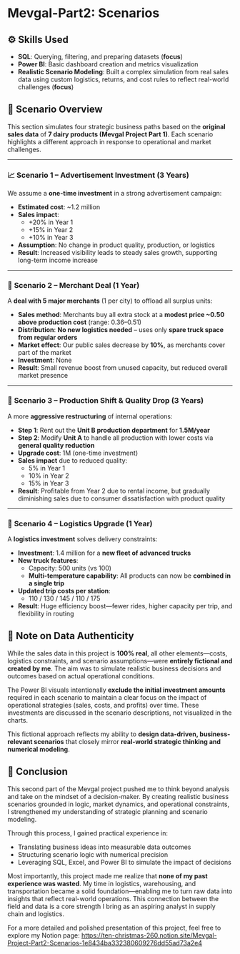 # Mevgal-Part2: Scenarios

## **⚙️ Skills Used**

- **SQL**: Querying, filtering, and preparing datasets (**focus**)
- **Power BI**: Basic dashboard creation and metrics visualization
- **Realistic Scenario Modeling**: Built a complex simulation from real sales data using custom logistics, returns, and cost rules to reflect real-world challenges (**focus**)

## 🧩 **Scenario Overview**

This section simulates four strategic business paths based on the **original sales data** of **7 dairy products (Mevgal Project Part 1)**. Each scenario highlights a different approach in response to operational and market challenges.

---

### 📈 **Scenario 1 – Advertisement Investment (3 Years)**

We assume a **one-time investment** in a strong advertisement campaign:

- **Estimated cost**: ~1.2 million
- **Sales impact**:
    - +20% in Year 1
    - +15% in Year 2
    - +10% in Year 3
- **Assumption**: No change in product quality, production, or logistics
- **Result**: Increased visibility leads to steady sales growth, supporting long-term income increase

---

### 🧾 **Scenario 2 – Merchant Deal (1 Year)**

A **deal with 5 major merchants** (1 per city) to offload all surplus units:

- **Sales method**: Merchants buy all extra stock at a **modest price ~0.50 above production cost** (range: 0.36–0.51)
- **Distribution**: **No new logistics needed** – uses only **spare truck space from regular orders**
- **Market effect**: Our public sales decrease by **10%**, as merchants cover part of the market
- **Investment**: None
- **Result**: Small revenue boost from unused capacity, but reduced overall market presence

---

### 🧪 **Scenario 3 – Production Shift & Quality Drop (3 Years)**

A more **aggressive restructuring** of internal operations:

- **Step 1**: Rent out the **Unit B production department**  for **1.5M/year**
- **Step 2**: Modify **Unit A** to handle all production with lower costs via **general quality reduction**
- **Upgrade cost**: 1M (one-time investment)
- **Sales impact** due to reduced quality:
    - 5% in Year 1
    - 10% in Year 2
    - 15% in Year 3
- **Result**: Profitable from Year 2 due to rental income, but gradually diminishing sales due to consumer dissatisfaction with product quality

---

### 🚚 **Scenario 4 – Logistics Upgrade (1 Year)**

A **logistics investment** solves delivery constraints:

- **Investment**: 1.4 million for a **new fleet of advanced trucks**
- **New truck features**:
    - Capacity: 500 units (vs 100)
    - **Multi-temperature capability**: All products can now be **combined in a single trip**
- **Updated trip costs per station**:
    - 110 / 130 / 145 / 110 / 175
- **Result**: Huge efficiency boost—fewer rides, higher capacity per trip, and flexibility in routing


## 📌 **Note on Data Authenticity**

While the sales data in this project is **100% real**, all other elements—costs, logistics constraints, and scenario assumptions—were **entirely fictional and created by me**. The aim was to simulate realistic business decisions and outcomes based on actual operational conditions.

The Power BI visuals intentionally **exclude the initial investment amounts** required in each scenario to maintain a clear focus on the impact of operational strategies (sales, costs, and profits) over time. These investments are discussed in the scenario descriptions, not visualized in the charts.

This fictional approach reflects my ability to **design data-driven, business-relevant scenarios** that closely mirror **real-world strategic thinking and numerical modeling**.

## 🧩 **Conclusion**

This second part of the Mevgal project pushed me to think beyond analysis and take on the mindset of a decision-maker. By creating realistic business scenarios grounded in logic, market dynamics, and operational constraints, I strengthened my understanding of strategic planning and scenario modeling.

Through this process, I gained practical experience in:

- Translating business ideas into measurable data outcomes
- Structuring scenario logic with numerical precision
- Leveraging SQL, Excel, and Power BI to simulate the impact of decisions

Most importantly, this project made me realize that **none of my past experience was wasted**. My time in logistics, warehousing, and transportation became a solid foundation—enabling me to turn raw data into insights that reflect real-world operations. This connection between the field and data is a core strength I bring as an aspiring analyst in supply chain and logistics.

For a more detailed and polished presentation of this project, feel free to explore my Notion page: https://ten-christmas-260.notion.site/Mevgal-Project-Part2-Scenarios-1e8434ba332380609276dd55ad73a2e4
